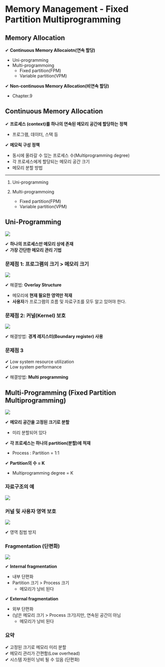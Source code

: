 # Memory Management - Fixed Partition Multiprogramming

## Memory Allocation

✔ **Continuous Memory Allocaiotn(연속 할당)**
- Uni-programming
- Multi-programmoing
  - Fixed partition(FPM)
  - Variable partition(VPM)

✔ **Non-continuous Memory Allocation(비연속 할당)**
- Chapter.9

## Continuous Memory Allocation

✔ **프로세스 (context)를 하나의 연속된 메모리 공간에 할당하는 정책**
- 프로그램, 데이터, 스택 등

✔ **메모릭 구성 정책**
- 동시에 올라갈 수 있는 프로세스 수(Multiprogramming degree)
- 각 프로세스에게 할당되는 메모리 공간 크기
- 메모리 분할 방법

---

1. Uni-programming
   
2. Multi-programmoing
    - Fixed partition(FPM)
    - Variable partition(VPM)

## Uni-Programming

![](assets/8_2.md/2022-12-29-17-47-26.png)

✔ **하나의 프로세스만 메모리 상에 존재**  
✔ **가장 간단한 메모리 관리 기법**

### 문제점 1: 프로그램의 크기 > 메모리 크기  

![](assets/8_2.md/2022-12-29-17-49-01.png)

✔ 해결법: **Overlay Structure**
- 메모리에 **현재 필요한 영역만 적재**
- **사용자**가 프로그램의 흐름 및 자료구조를 모두 알고 있어야 한다.

### 문제점 2: 커널(Kernel) 보호

![](assets/8_2.md/2022-12-29-17-50-04.png)

✔ 해결방법: **경계 레지스터(Boundary register) 사용**

### 문제점 3

✔ Low system resource utilization  
✔ Low system performance

✔ 해결방법: **Multi programming**

## Multi-Programming (Fixed Partition Multiprogramming)

![](assets/8_2.md/2022-12-29-17-52-56.png)

✔ **메모리 공간을 고정된 크기로 분할**
- 미리 분할되어 있다

✔ **각 프로세스는 하나의 partition(분할)에 적재**
- Process : Partition = 1:1

✔ **Partition의 수  = K**
- Multiprogramming degree = K

### 자료구조의 예

![](assets/8_2.md/2022-12-29-17-53-19.png)

### 커널 및 사용자 영역 보호

![](assets/8_2.md/2022-12-29-17-53-32.png)

✔ 영역 침범 방지

### Fragmentation (단편화)

![](assets/8_2.md/2022-12-29-17-53-46.png)

✔ **Internal fragmentation**
- 내부 단편화
- Partition 크기 > Process 크기
  - 메모리가 낭비 된다

✔ **External fragmentation**
- 외부 단편화
- (남은 메모리 크기 > Process 크기)지만, 연속된 공간이 아님
  - 메모리가 낭비 된다

### 요약

✔ 고정된 크기로 메모리 미리 분할  
✔ 메모리 관리가 간편함(Low overhead)  
✔ 시스템 자원이 낭비 될 수 있음 (단편화)